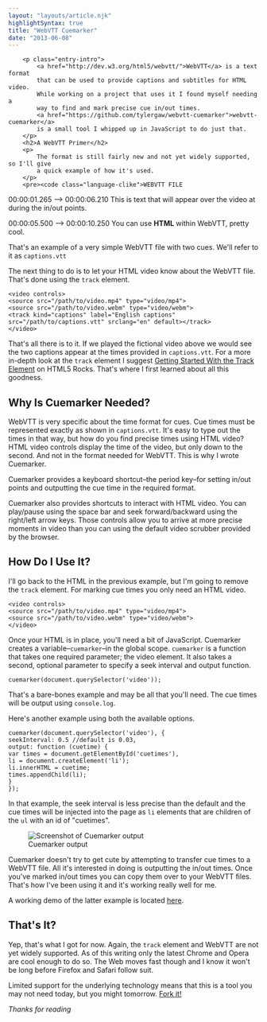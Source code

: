 ```yaml
---
layout: "layouts/article.njk"
highlightSyntax: true
title: "WebVTT Cuemarker"
date: "2013-06-08"
---
```


        <p class="entry-intro">
            <a href="http://dev.w3.org/html5/webvtt/">WebVTT</a> is a text format
            that can be used to provide captions and subtitles for HTML video.
            While working on a project that uses it I found myself needing a
            way to find and mark precise cue in/out times.
            <a href="https://github.com/tylergaw/webvtt-cuemarker">webvtt-cuemarker</a>
            is a small tool I whipped up in JavaScript to do just that.
        </p>
        <h2>A WebVTT Primer</h2>
        <p>
            The format is still fairly new and not yet widely supported, so I'll give
            a quick example of how it's used.
        </p>
        <pre><code class="language-clike">WEBVTT FILE

00:00:01.265 --> 00:00:06.210
This is text that will appear over the video at during the in/out points.

00:00:05.500 --> 00:00:10.250
You can use <b>HTML</b> within WebVTT, pretty cool.
</code></pre>
<p>
That's an example of a very simple WebVTT file with two cues. We'll
refer to it as <code>captions.vtt</code>
</p>
<p>
The next thing to do is to let your HTML video know about the WebVTT file.
That's done using the <code>track</code> element.
</p>
<pre><code class="language-markup">&lt;video controls&gt;
&lt;source src="/path/to/video.mp4" type="video/mp4"&gt;
&lt;source src="/path/to/video.webm" type="video/webm"&gt;
&lt;track kind="captions" label="English captions"
src="/path/to/captions.vtt" srclang="en" default>&lt;/track&gt;
&lt;/video&gt;
</code></pre>
<p>
That's all there is to it. If we played the fictional video above
we would see the two captions appear at the times provided in <code>captions.vtt</code>.
For a more in-depth look at the <code>track</code> element I suggest
<a href="http://www.html5rocks.com/en/tutorials/track/basics/">Getting Started With the Track Element</a>
on HTML5 Rocks. That's where I first learned about all this goodness.
</p>
<h2>Why Is Cuemarker Needed?</h2>
<p>
WebVTT is very specific about the time format for cues. Cue times must
be represented exactly as shown in <code>captions.vtt</code>. It's
easy to type out the times in that way, but how do you find
precise times using HTML video? HTML video controls display the time
of the video, but only down to the second. And not in the format needed
for WebVTT. This is why I wrote Cuemarker.
</p>
<p>
Cuemarker provides a keyboard shortcut–the period key–for setting in/out
points and outputting the cue time in the required format.
</p>
<p>
Cuemarker also provides shortcuts to interact with HTML
video. You can play/pause using the space bar and
seek forward/backward using the right/left arrow keys. Those controls
allow you to arrive at more precise moments in video than you can
using the default video scrubber provided by the browser.
</p>
<h2>How Do I Use It?</h2>
<p>
I'll go back to the HTML in the previous example, but I'm going to
remove the <code>track</code> element. For marking cue times you only
need an HTML video.
</p>
<pre><code class="language-markup">&lt;video controls&gt;
&lt;source src="/path/to/video.mp4" type="video/mp4"&gt;
&lt;source src="/path/to/video.webm" type="video/webm"&gt;
&lt;/video&gt;
</code></pre>
<p>
Once your HTML is in place, you'll need a bit of JavaScript.
Cuemarker creates a variable–<code>cuemarker</code>–in the global scope.
<code>cuemarker</code> is a function that takes one required parameter;
the video element. It also takes a second, optional parameter to
specify a seek interval and output function.
</p>
<pre><code class="language-javascript">cuemarker(document.querySelector('video'));
</code></pre>
<p>
That's a bare-bones example and may be all that you'll need. The cue
times will be output using <code>console.log</code>.
</p>
<p>
Here's another example using both the available options.
</p>
<pre><code class="language-javascript">cuemarker(document.querySelector('video'), {
seekInterval: 0.5 //default is 0.03,
output: function (cuetime) {
var times = document.getElementById('cuetimes'),
li = document.createElement('li');
li.innerHTML = cuetime;
times.appendChild(li);
}
});
</code></pre>
<p>
In that example, the seek interval is less precise than the default
and the cue times will be injected into the page as <code>li</code>
elements that are children of the <code>ul</code> with an id of "cuetimes".
</p>
<figure>
<img src='https://tylergaw.com/articles/assets/post-image-cuemarker-output.jpg' alt='Screenshot of Cuemarker output'>
<figcaption>Cuemarker output</figcaption>
</figure>
<p>
Cuemarker doesn't try to get cute by attempting to transfer cue times to
a WebVTT file. All it's interested in doing is outputting the
in/out times. Once you've marked in/out times you
can copy them over to your WebVTT files. That's how I've been using
it and it's working really well for me.
</p>
<p>
A working demo of the latter example is located
<a href="http://tylergaw.github.io/webvtt-cuemarker/demo.html">here</a>.
</p>
<h2>That's It?</h2>
<p>
Yep, that's what I got for now. Again, the <code>track</code> element
and WebVTT are not yet widely supported. As of this writing only the
latest Chrome and Opera are cool enough to do so. The Web moves fast though and
I know it won't be long before Firefox and Safari follow suit.
</p>
<p>
Limited support for the underlying technology means that this is a
tool you may not need today, but you might tomorrow.
<a href="https://github.com/tylergaw/webvtt-cuemarker">Fork it!</a>
</p>
<p>
<i>Thanks for reading</i>
</p>
